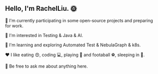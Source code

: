 ## Hello,  I'm RachelLiu. 🌞
🔭   I'm currently participating in some open-source projects and preparing for work.

🌱   I'm interested in Testing & Java & AI.

🍃   I'm learning and exploring Automated Test & NebulaGraph & k8s.

❤️   I like eating 😍, coding 💻, playing 🏸 and footaball ⚽, sleeping in 🛌.

💬   Be free to ask me about anything here.


<!--
**n3A87/n3A87** is a ✨ _special_ ✨ repository because its `README.md` (this file) appears on your GitHub profile.

Here are some ideas to get you started:

- 🔭 I’m currently working on ...
- 🌱 I’m currently learning ...
- 👯 I’m looking to collaborate on ...
- 🤔 I’m looking for help with ...
- 💬 Ask me about ...
- 📫 How to reach me: ...
- 😄 Pronouns: ...
- ⚡ Fun fact: ...
-->
